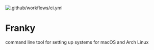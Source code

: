 ![.github/workflows/ci.yml](https://github.com/Hime2k/franky/workflows/.github/workflows/ci.yml/badge.svg)

# Franky
command line tool for setting up systems for macOS and Arch Linux
